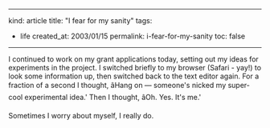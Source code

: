 -----
kind: article
title: "I fear for my sanity"
tags:
- life
created_at: 2003/01/15
permalink: i-fear-for-my-sanity
toc: false
-----

<p>I continued to work on my grant applications today, setting out my ideas for experiments in the project. I switched briefly to my browser (Safari - yay!) to look some information up, then switched back to the text editor again. For a fraction of a second I thought, âHang on &mdash; someone's nicked my super-cool experimental idea.' Then I thought, âOh. Yes. It's me.'</p>

<p>Sometimes I worry about myself, I really do.</p>


